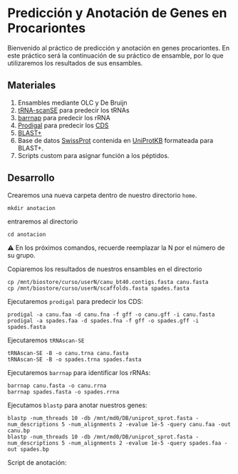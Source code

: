 # Predicción y Anotación de Genes en Procariontes

Bienvenido al práctico de predicción y anotación en genes procariontes. 
En este práctico será la continuación de su práctico de ensamble, 
por lo que utilizaremos los resultados de sus ensambles.

## Materiales

1. Ensambles mediante OLC y De Bruijn
2. [tRNA-scanSE](https://www.ncbi.nlm.nih.gov/pmc/articles/PMC6768409/) para predecir los tRNAs
3. [barrnap](https://github.com/tseemann/barrnap) para predecir los rRNA
4. [Prodigal](https://github.com/hyattpd/prodigal/wiki) para predecir los [CDS](https://www.uniprot.org/help/cds_protein_definition)
5. [BLAST+](https://www.ncbi.nlm.nih.gov/books/NBK279690/)
6. Base de datos [SwissProt](https://www.expasy.org/resources/uniprotkb-swiss-prot) contenida en [UniProtKB](https://www.uniprot.org/) formateada para BLAST+.
7. Scripts custom para asignar función a los péptidos.

  
   
## Desarrollo

Crearemos una nueva carpeta dentro de nuestro directorio `home`.

    mkdir anotacion
    
entraremos al directorio

    cd anotacion

:warning: En los próximos comandos, recuerde reemplazar la N por el número de su grupo.


Copiaremos los resultados de nuestros ensambles en el directorio
    
    cp /mnt/biostore/curso/userN/canu_bt40.contigs.fasta canu.fasta
    cp /mnt/biostore/curso/userN/scaffolds.fasta spades.fasta


Ejecutaremos `prodigal` para predecir los CDS:

    prodigal -a canu.faa -d canu.fna -f gff -o canu.gff -i canu.fasta
    prodigal -a spades.faa -d spades.fna -f gff -o spades.gff -i spades.fasta
  
Ejecutaremos `tRNAscan-SE`

    tRNAscan-SE -B -o canu.trna canu.fasta
    tRNAscan-SE -B -o spades.trna spades.fasta

Ejecutaremos `barrnap` para identificar los rRNAs:
  
    barrnap canu.fasta -o canu.rrna
    barrnap spades.fasta -o spades.rrna

Ejecutamos `blastp` para anotar nuestros genes:

    blastp -num_threads 10 -db /mnt/md0/DB/uniprot_sprot.fasta -num_descriptions 5 -num_alignments 2 -evalue 1e-5 -query canu.faa -out canu.bp
    blastp -num_threads 10 -db /mnt/md0/DB/uniprot_sprot.fasta -num_descriptions 5 -num_alignments 2 -evalue 1e-5 -query spades.faa -out spades.bp
    
Script de anotación:

    
